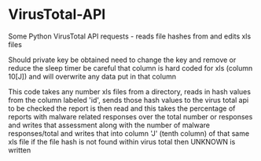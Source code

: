 # VirusTotal-API
Some Python VirusTotal API requests - reads file hashes from and edits xls files


Should private key be obtained need to change the key and remove or reduce the sleep timer 
be careful that column is hard coded for xls (column 10[J]) and 
will overwrite any data put in that column

This code takes any number xls files from a directory, reads in hash values from the
column labeled 'id', sends those hash values to the virus total api to be checked
the report is then read and this takes the percentage of reports with malware related responses
over the total number or responses and writes that assessment along with the number of
malware responses/total and writes that into column 'J' (tenth column) of that same xls file
if the file hash is not found within virus total then UNKNOWN is written 

